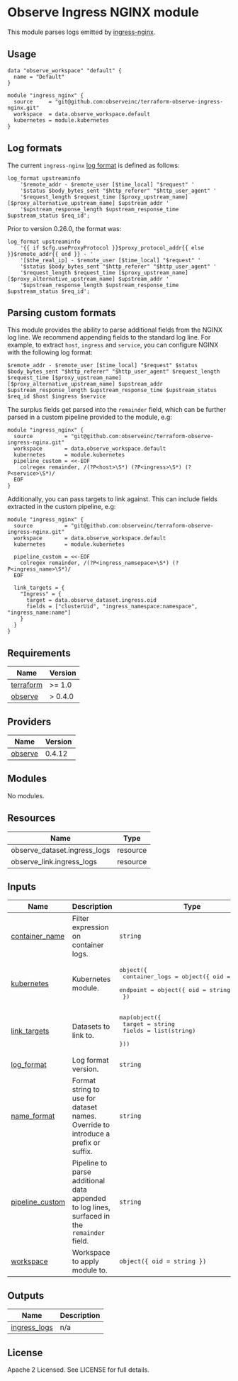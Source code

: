 # Observe Ingress NGINX module

This module parses logs emitted by [ingress-nginx](https://kubernetes.github.io/ingress-nginx/).

## Usage

```hcl
data "observe_workspace" "default" {
  name = "Default"
}

module "ingress_nginx" {
  source     = "git@github.com:observeinc/terraform-observe-ingress-nginx.git"
  workspace  = data.observe_workspace.default
  kubernetes = module.kubernetes
}
```

## Log formats

The current `ingress-nginx` [log format](https://kubernetes.github.io/ingress-nginx/user-guide/nginx-configuration/log-format/) is defined as follows:

```
log_format upstreaminfo
    '$remote_addr - $remote_user [$time_local] "$request" '
    '$status $body_bytes_sent "$http_referer" "$http_user_agent" '
    '$request_length $request_time [$proxy_upstream_name] [$proxy_alternative_upstream_name] $upstream_addr '
    '$upstream_response_length $upstream_response_time $upstream_status $req_id';
```

Prior to version 0.26.0, the format was:

```
log_format upstreaminfo
    '{{ if $cfg.useProxyProtocol }}$proxy_protocol_addr{{ else }}$remote_addr{{ end }} - '
    '[$the_real_ip] - $remote_user [$time_local] "$request" '
    '$status $body_bytes_sent "$http_referer" "$http_user_agent" '
    '$request_length $request_time [$proxy_upstream_name] [$proxy_alternative_upstream_name] $upstream_addr '
    '$upstream_response_length $upstream_response_time $upstream_status $req_id';
```

## Parsing custom formats

This module provides the ability to parse additional fields from the NGINX log line. We recommend appending fields to the standard log line. For example, to extract `host`, `ingress` and `service`, you can configure NGINX with the following log format:

```
$remote_addr - $remote_user [$time_local] "$request" $status $body_bytes_sent "$http_referer" "$http_user_agent" $request_length $request_time [$proxy_upstream_name] [$proxy_alternative_upstream_name] $upstream_addr $upstream_response_length $upstream_response_time $upstream_status $req_id $host $ingress $service
```

The surplus fields get parsed into the `remainder` field, which can be further parsed in a custom pipeline provided to the module, e.g:

```
module "ingress_nginx" {
  source          = "git@github.com:observeinc/terraform-observe-ingress-nginx.git"
  workspace       = data.observe_workspace.default
  kubernetes      = module.kubernetes
  pipeline_custom = <<-EOF
    colregex remainder, /(?P<host>\S*) (?P<ingress>\S*) (?P<service>\S*)/
  EOF
}
```

Additionally, you can pass targets to link against. This can include fields extracted in the custom pipeline, e.g:

```
module "ingress_nginx" {
  source          = "git@github.com:observeinc/terraform-observe-ingress-nginx.git"
  workspace       = data.observe_workspace.default
  kubernetes      = module.kubernetes

  pipeline_custom = <<-EOF
    colregex remainder, /(?P<ingress_namsepace>\S*) (?P<ingress_name>\S*)/
  EOF

  link_targets = {
    "Ingress" = {
      target = data.observe_dataset.ingress.oid
      fields = ["clusterUid", "ingress_namespace:namespace", "ingress_name:name"]
    }
  }
}
```

<!-- BEGINNING OF PRE-COMMIT-TERRAFORM DOCS HOOK -->
## Requirements

| Name | Version |
|------|---------|
| <a name="requirement_terraform"></a> [terraform](#requirement\_terraform) | >= 1.0 |
| <a name="requirement_observe"></a> [observe](#requirement\_observe) | > 0.4.0 |

## Providers

| Name | Version |
|------|---------|
| <a name="provider_observe"></a> [observe](#provider\_observe) | 0.4.12 |

## Modules

No modules.

## Resources

| Name | Type |
|------|------|
| observe_dataset.ingress_logs | resource |
| observe_link.ingress_logs | resource |

## Inputs

| Name | Description | Type | Default | Required |
|------|-------------|------|---------|:--------:|
| <a name="input_container_name"></a> [container\_name](#input\_container\_name) | Filter expression on container logs. | `string` | `"nginx-ingress-controller"` | no |
| <a name="input_kubernetes"></a> [kubernetes](#input\_kubernetes) | Kubernetes module. | <pre>object({<br>    container_logs = object({ oid = string })<br>    endpoint       = object({ oid = string })<br>  })</pre> | n/a | yes |
| <a name="input_link_targets"></a> [link\_targets](#input\_link\_targets) | Datasets to link to. | <pre>map(object({<br>    target = string<br>    fields = list(string)<br>  }))</pre> | `{}` | no |
| <a name="input_log_format"></a> [log\_format](#input\_log\_format) | Log format version. | `string` | `"latest"` | no |
| <a name="input_name_format"></a> [name\_format](#input\_name\_format) | Format string to use for dataset names. Override to introduce a prefix or suffix. | `string` | `"%s"` | no |
| <a name="input_pipeline_custom"></a> [pipeline\_custom](#input\_pipeline\_custom) | Pipeline to parse additional data appended to log lines, surfaced in the `remainder` field. | `string` | `null` | no |
| <a name="input_workspace"></a> [workspace](#input\_workspace) | Workspace to apply module to. | `object({ oid = string })` | n/a | yes |

## Outputs

| Name | Description |
|------|-------------|
| <a name="output_ingress_logs"></a> [ingress\_logs](#output\_ingress\_logs) | n/a |
<!-- END OF PRE-COMMIT-TERRAFORM DOCS HOOK -->

## License

Apache 2 Licensed. See LICENSE for full details.
